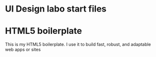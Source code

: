 # UI Design labo start files

# HTML5 boilerplate

This is my HTML5 boilerplate. I use it to build fast, robust, and adaptable web apps or sites

